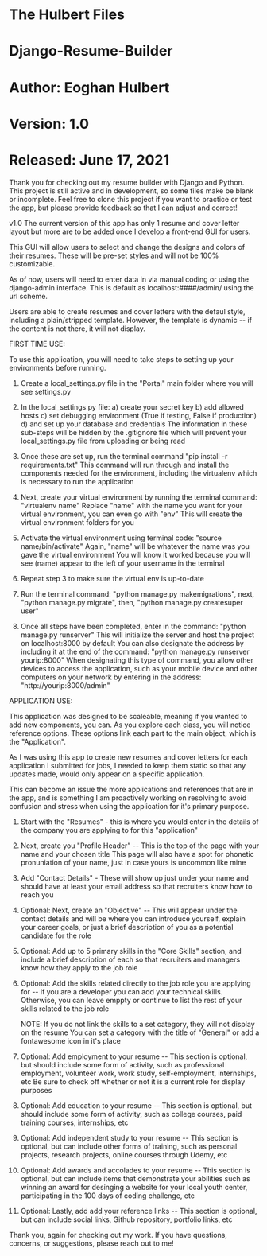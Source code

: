 # The Hulbert Files
# Django-Resume-Builder
# Author: Eoghan Hulbert
# Version: 1.0
# Released: June 17, 2021

Thank you for checking out my resume builder with Django and Python.
This project is still active and in development, so some files make be blank or incomplete.
Feel free to clone this project if you want to practice or test the app, but please provide
feedback so that I can adjust and correct!

v1.0
The current version of this app has only 1 resume and cover letter layout but more are to be added
once I develop a front-end GUI for users.

This GUI will allow users to select and change the designs and colors of their resumes. 
These will be pre-set styles and will not be 100% customizable.

As of now, users will need to enter data in via manual coding or using the django-admin interface.
This is default as localhost:####/admin/ using the url scheme.

Users are able to create resumes and cover letters with the defaul style, including a plain/stripped
template. However, the template is dynamic -- if the content is not there, it will not display.

FIRST TIME USE:

To use this application, you will need to take steps to setting up your environments before running.

1) Create a local_settings.py file in the "Portal" main folder where you will see settings.py

2) In the local_settings.py file:
    a) create your secret key
    b) add allowed hosts
    c) set debugging environment (True if testing, False if production)
    d) and set up your database and credentials
   The information in these sub-steps will be hidden by the .gitignore file which will prevent
   your local_settings.py file from uploading or being read

3) Once these are set up, run the terminal command "pip install -r requirements.txt"
   This command will run through and install the components needed for the environment, including
   the virtualenv which is necessary to run the application

4) Next, create your virtual environment by running the terminal command: "virtualenv name"
   Replace "name" with the name you want for your virtual environment, you can even go with "env"
   This will create the virtual environment folders for you

5) Activate the virtual environment using terminal code: "source name/bin/activate"
   Again, "name" will be whatever the name was you gave the virtual environment
   You will know it worked because you will see (name) appear to the left of your username in the
   terminal

6) Repeat step 3 to make sure the virtual env is up-to-date

7) Run the terminal command: "python manage.py makemigrations",
   next, "python manage.py migrate",
   then, "python manage.py createsuper user"

8) Once all steps have been completed, enter in the command: "python manage.py runserver"
   This will initialize the server and host the project on localhost:8000 by default
   You can also designate the address by including it at the end of the command: 
        "python manage.py runserver yourip:8000"
    When designating this type of command, you allow other devices to access the application,
    such as your mobile device and other computers on your network by entering in the address:
        "http://yourip:8000/admin"

APPLICATION USE:

This application was designed to be scaleable, meaning if you wanted to add new components, you can.
As you explore each class, you will notice reference options. These options link each part to the main
object, which is the "Application".

As I was using this app to create new resumes and cover letters for each application I submitted for
jobs, I needed to keep them static so that any updates made, would only appear on a specific application.

This can become an issue the more applications and references that are in the app, and is something I 
am proactively working on resolving to avoid confusion and stress when using the application for it's
primary purpose.

1) Start with the "Resumes" - this is where you would enter in the details of the company you are applying
   to for this "application"

2) Next, create you "Profile Header" -- This is the top of the page with your name and your chosen title
   This page will also have a spot for phonetic pronuniation of your name, just in case yours is uncommon
   like mine

3) Add "Contact Details" - These will show up just under your name and should have at least your email
   address so that recruiters know how to reach you

4) Optional: Next, create an "Objective" -- This will appear under the contact details and will be where you
             can introduce yourself, explain your career goals, or just a brief description of you as a
             potential candidate for the role

5) Optional: Add up to 5 primary skills in the "Core Skills" section, and include a brief description of
             each so that recruiters and managers know how they apply to the job role

6) Optional: Add the skills related directly to the job role you are applying for -- if you are a developer
             you can add your technical skills. Otherwise, you can leave emppty or continue to list the rest
             of your skills related to the job role
    
    NOTE: If you do not link the skills to a set category, they will not display on the resume
          You can set a category with the title of "General" or add a fontawesome icon in it's place

7) Optional: Add employment to your resume -- This section is optional, but should include some form of
             activity, such as professional employment, volunteer work, work study, self-employment, 
             internships, etc
             Be sure to check off whether or not it is a current role for display purposes

8) Optional: Add education to your resume -- This section is optional, but should include some form of
             activity, such as college courses, paid training courses, internships, etc

9) Optional: Add independent study to your resume -- This section is optional, but can include other forms of
             training, such as personal projects, research projects, online courses through Udemy, etc

10) Optional: Add awards and accolades to your resume -- This section is optional, but can include items that
              demonstrate your abilities such as winning an award for desinging a website for your local youth
              center, participating in the 100 days of coding challenge, etc

11) Optional: Lastly, add add your reference links -- This section is optional, but can include social links,
              Github repository, portfolio links, etc

Thank you, again for checking out my work. If you have questions, concerns, or suggestions, please reach out to me!
